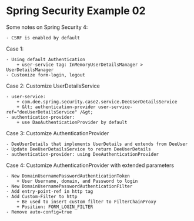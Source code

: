 # Spring Security Example 02

Some notes on Spring Security 4:

    - CSRF is enabled by default
    
    
Case 1:

    - Using default Authentication
        + user-service tag: InMemoryUserDetailsManager >  UserDetailsManager
    - Customize form-login, logout
    
Case 2: Customize UserDetailsService

    - user-service: 
        + com.dee.spring.security.case2.service.DeeUserDetailsService
        + &lt; authentication-provider user-service-ref="deeUserDetailsService" /&gt;
    - authentication-provider:
        + use DaoAuthenticationProvider by default
        
Case 3: Customize AuthenticationProvider

    - DeeUserDetails that implements UserDetails and extends from DeeUser
    - Update DeeUserDetailsService to return DeeUserDetails
    - authentication-provider: using DeeAuthenticationProvider
    
Case 4: Customize AuthenticationProvider with extended parameters

    - New DomainUsernamePasswordAuthenticationToken
        + User Username, domain, and Password to login
    - New DomainUsernamePasswordAuthenticationFilter
    - Add entry-point-ref in http tag
    - Add Custom-Filter to http
        + Be used to insert custom filter to FilterChainProxy
        + Position: FORM_LOGIN_FILTER
    - Remove auto-config=true